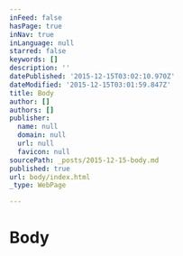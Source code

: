 ```yaml
---
inFeed: false
hasPage: true
inNav: true
inLanguage: null
starred: false
keywords: []
description: ''
datePublished: '2015-12-15T03:02:10.970Z'
dateModified: '2015-12-15T03:01:59.847Z'
title: Body
author: []
authors: []
publisher:
  name: null
  domain: null
  url: null
  favicon: null
sourcePath: _posts/2015-12-15-body.md
published: true
url: body/index.html
_type: WebPage

---
```

# Body